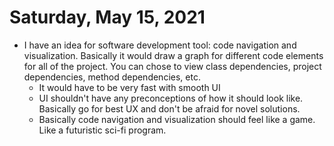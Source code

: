 # Saturday, May 15, 2021

 - I have an idea for software development tool: code navigation and visualization. Basically it would draw a graph for different code elements for all of the project. You can chose to view class dependencies, project dependencies, method dependencies, etc.
   - It would have to be very fast with smooth UI
   - UI shouldn't have any preconceptions of how it should look like. Basically go for best UX and don't be afraid for novel solutions.
   - Basically code navigation and visualization should feel like a game. Like a futuristic sci-fi program.